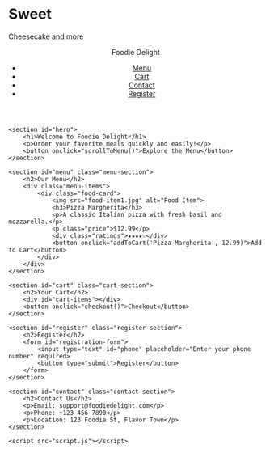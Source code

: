 # Sweet
Cheesecake and more 
<!DOCTYPE html>
<html lang="en">
<head>
    <meta charset="UTF-8">
    <meta name="viewport" content="width=device-width, initial-scale=1.0">
    <title>Food Ordering Website</title>
    <link rel="stylesheet" href="styles.css">
</head>
<body>
    <header>
        <div class="logo">Foodie Delight</div>
        <nav>
            <ul>
                <li><a href="#menu">Menu</a></li>
                <li><a href="#cart">Cart</a></li>
                <li><a href="#contact">Contact</a></li>
                <li><a href="#register">Register</a></li>
            </ul>
        </nav>
    </header>
    
    <section id="hero">
        <h1>Welcome to Foodie Delight</h1>
        <p>Order your favorite meals quickly and easily!</p>
        <button onclick="scrollToMenu()">Explore the Menu</button>
    </section>

    <section id="menu" class="menu-section">
        <h2>Our Menu</h2>
        <div class="menu-items">
            <div class="food-card">
                <img src="food-item1.jpg" alt="Food Item">
                <h3>Pizza Margherita</h3>
                <p>A classic Italian pizza with fresh basil and mozzarella.</p>
                <p class="price">$12.99</p>
                <div class="ratings">★★★★☆</div>
                <button onclick="addToCart('Pizza Margherita', 12.99)">Add to Cart</button>
            </div>
        </div>
    </section>

    <section id="cart" class="cart-section">
        <h2>Your Cart</h2>
        <div id="cart-items"></div>
        <button onclick="checkout()">Checkout</button>
    </section>

    <section id="register" class="register-section">
        <h2>Register</h2>
        <form id="registration-form">
            <input type="text" id="phone" placeholder="Enter your phone number" required>
            <button type="submit">Register</button>
        </form>
    </section>

    <section id="contact" class="contact-section">
        <h2>Contact Us</h2>
        <p>Email: support@foodiedelight.com</p>
        <p>Phone: +123 456 7890</p>
        <p>Location: 123 Foodie St, Flavor Town</p>
    </section>

    <script src="script.js"></script>
</body>
</html>

